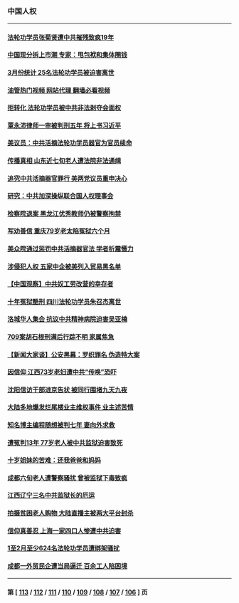 ### 中国人权
---
#### [法轮功学员张菊贤遭中共摧残致疯19年](../../pages/ncid278/n13962633.md?04050845) 
#### [中国现分拆上市潮 专家：甩包袱和集体圈钱](../../pages/ncid278/n13964320.md?04050845) 
#### [3月份统计 25名法轮功学员被迫害离世](../../pages/ncid278/n13963851.md?04050845) 
#### [油管热门视频 网站代理 翻墙必看视频](http://138.2.39.72:81/youtube.html?epic-marker?04050845)
#### [拒转化 法轮功学员被中共非法剥夺会面权](../../pages/ncid278/n13961975.md?04050845) 
#### [覃永沛律师一审被判刑五年 将上书习近平](../../pages/ncid278/n13962335.md?04050845) 
#### [美议员：中共活摘法轮功学员器官为官员续命](../../pages/ncid278/n13961550.md?04050845) 
#### [传播真相 山东近七旬老人遭法院非法通缉](../../pages/ncid278/n13961068.md?04050845) 
#### [追究中共活摘器官罪行 美两党议员重申决心](../../pages/ncid278/n13961970.md?04050845) 
#### [研究：中共加深操纵联合国人权理事会](../../pages/ncid278/n13961556.md?04050845) 
#### [检察院退案 黑龙江优秀教师仍被警察拘禁](../../pages/ncid278/n13960361.md?04050845) 
#### [写劝善信 重庆79岁老太陷冤狱六个月](../../pages/ncid278/n13956118.md?04050845) 
#### [美众院通过惩罚中共活摘器官法 学者析震慑力](../../pages/ncid278/n13961128.md?04050845) 
#### [涉侵犯人权 五家中企被美列入贸易黑名单](../../pages/ncid278/n13960595.md?04050845) 
#### [【中国观察】中共奴工劳改营的幸存者](../../pages/ncid278/n13959529.md?04050845) 
#### [十年冤狱酷刑 四川法轮功学员朱召杰离世](../../pages/ncid278/n13959794.md?04050845) 
#### [洛城华人集会 抗议中共精神病院迫害吴亚楠](../../pages/ncid278/n13959971.md?04050845) 
#### [709案胡石根刑满后行踪不明 家属焦急](../../pages/ncid278/n13957803.md?04050845) 
#### [【新闻大家谈】公安黑幕：罗织罪名 伪造特大案](../../pages/ncid278/n13957627.md?04050845) 
#### [因信仰 江西73岁老妇遭中共“传唤”恐吓](../../pages/ncid278/n13955184.md?04050845) 
#### [沈阳信访干部进京告状 被同行围堵九天九夜](../../pages/ncid278/n13954685.md?04050845) 
#### [大陆多地爆发烂尾楼业主维权事件 业主述苦情](../../pages/ncid278/n13956145.md?04050845) 
#### [知名博主编程随想被判七年 妻向外求救](../../pages/ncid278/n13955870.md?04050845) 
#### [遭冤判13年 77岁老人被中共监狱迫害致死](../../pages/ncid278/n13953812.md?04050845) 
#### [十岁姐妹的苦难：还我爸爸和妈妈](../../pages/ncid278/n13923454.md?04050845) 
#### [成都六旬老人遭警察骚扰 曾被监狱下毒致疯](../../pages/ncid278/n13952299.md?04050845) 
#### [江西辽宁三名中共监狱长的厄运](../../pages/ncid278/n13951740.md?04050845) 
#### [拍摄贫困老人购物 大陆直播主被两大平台封杀](../../pages/ncid278/n13952368.md?04050845) 
#### [信仰真善忍 上海一家四口人惨遭中共迫害](../../pages/ncid278/n13950973.md?04050845) 
#### [1至2月至少624名法轮功学员遭绑架骚扰](../../pages/ncid278/n13950181.md?04050845) 
#### [成都一外贸民企遭当局逼迁 百余工人陷困境](../../pages/ncid278/n13950512.md?04050845) 

---
#### 第 [ [113](./113.md?04050845) / [112](./112.md?04050845) / [111](./111.md?04050845) / [110](./110.md?04050845) / [109](./109.md?04050845) / [108](./108.md?04050845) / [107](./107.md?04050845) / [106](./106.md?04050845) ] 页
